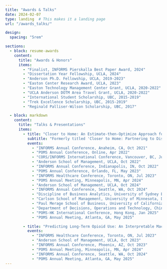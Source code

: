 ```yaml
---
title: "Awards & Talks"
date: 2024-02-07
type: landing  # This makes it a landing page
url: "/awards_talks/"

design:
  spacing: "5rem"

sections:
  - block: resume-awards
    content:
      title: "Awards & Honors"
      items:
        - "Finalist, INFORMS Pierskalla Best Paper Award, 2024"
        - "Dissertation Year Fellowship, UCLA, 2024"
        - "Anderson Ph.D. Fellowship, UCLA, 2019-2023"
        - "Easton Center Research Award, UCLA, 2023"
        - "Easton Technology Management Center Grant, UCLA, 2020-2022"
        - "UCLA Anderson DOTM Area Travel Grant, UCLA, 2020-2022"
        - "International Student Scholarship, UBC, 2015-2019"
        - "Trek Excellence Scholarship, UBC, 2015-2019"
        - "Reginald Palliser-Wilson Scholarship, UBC, 2017"

  - block: markdown
    content:
      title: "Talks & Presentations"
      items:
        - title: "Closer to Home: An Estimate-then-Optimize Approach for Improving Access to Healthcare Services"
          subtitle: "Formerly titled 'Closer to Home: Partnering to Distribute Vaccinations under Spatially Heterogeneous Demand'"
          events:
            - "INFORMS Annual Conference, Anaheim, CA, Oct 2021"
            - "POMS Annual Conference, Online, Apr 2022"
            - "CORS/INFORMS International Conference, Vancouver, BC, Jun 2022"
            - "Anderson School of Management, UCLA, Oct 2022"
            - "INFORMS Annual Conference, Indianapolis, IN, Oct 2022"
            - "POMS Annual Conference, Orlando, FL, May 2023"
            - "INFORMS Healthcare Conference, Toronto, ON, Jul 2023"
            - "POMS Annual Meeting, Minneapolis, MN, Apr 2024"
            - "Anderson School of Management, UCLA, Oct 2024"
            - "INFORMS Annual Conference, Seattle, WA, Oct 2024"
            - "Discipline of Business Analytics, University of Sydney Business School, Nov 2024"
            - "Carlson School of Management, University of Minnesota, Dec 2024"
            - "Paul Merage School of Business, University of California, Irvine, Dec 2024"
            - "Department of Decisions, Operations and Technology, Chinese University of Hong Kong, Dec 2024"
            - "POMS-HK International Conference, Hong Kong, Jan 2025"
            - "POMS Annual Meeting, Atlanta, GA, May 2025"

        - title: "Predicting Long-Term Opioid Use: An Interpretable Machine Learning Approach"
          events:
            - "INFORMS Healthcare Conference, Toronto, ON, Jul 2023"
            - "Anderson School of Management, UCLA, Oct 2023"
            - "INFORMS Annual Conference, Phoenix, AZ, Oct 2023"
            - "POMS Annual Meeting, Minneapolis, MN, Apr 2024"
            - "INFORMS Annual Conference, Seattle, WA, Oct 2024"
            - "POMS Annual Meeting, Atlanta, GA, May 2025"
---
```

